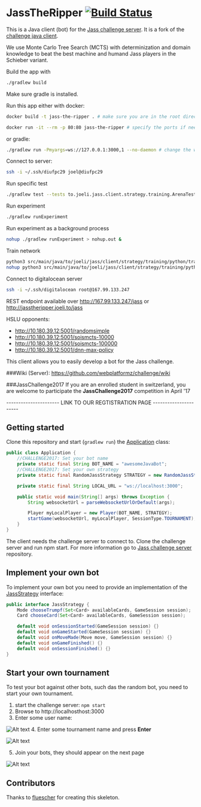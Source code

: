# JassTheRipper [![Build Status](https://travis-ci.com/JoelNiklaus/JassTheRipper.svg?token=TyJh5WgmQurKDQkSXyDX&branch=master)](https://travis-ci.com/JoelNiklaus/JassTheRipper)

This is a Java client (bot) for the [Jass challenge server](https://github.com/webplatformz/challenge).
It is a fork of the [challenge java client](https://github.com/webplatformz/challenge-client-java).

We use Monte Carlo Tree Search (MCTS) with determinization and domain knowledge to beat the best machine and humand Jass players in the Schieber variant.

Build the app with 
```bash
./gradlew build
```
Make sure gradle is installed.

Run this app either with docker:
```bash
docker build -t jass-the-ripper . # make sure you are in the root directory of this project

docker run -it --rm -p 80:80 jass-the-ripper # specify the ports if needed (also update the dockerfile)
```
or gradle:
```bash
./gradlew run -Pmyargs=ws://127.0.0.1:3000,1 --no-daemon # change the websocket host and port if needed. The value after the comma is the chosenTeamIndex of the bot to be started
```

Connect to server:
```bash
ssh -i ~/.ssh/diufpc29 joel@diufpc29
```

Run specific test
```bash
./gradlew test --tests to.joeli.jass.client.strategy.training.ArenaTest.train
```

Run experiment
```bash
./gradlew runExperiment
```

Run experiment as a background process
```bash
nohup ./gradlew runExperiment > nohup.out &
```

Train network
```bash
python3 src/main/java/to/joeli/jass/client/strategy/training/python/train.py 0010 cards/
nohup python3 src/main/java/to/joeli/jass/client/strategy/training/python/train.py 0010 cards/ > nohup.out &
```

Connect to digitalocean server
```bash
ssh -i ~/.ssh/digitalocean root@167.99.133.247
```

REST endpoint available over http://167.99.133.247/jass or http://jasstheripper.joeli.to/jass

HSLU opponents: 
- http://10.180.39.12:5001/randomsimple
- http://10.180.39.12:5001/soismcts-10000
- http://10.180.39.12:5001/soismcts-100000
- http://10.180.39.12:5001/dnn-max-policy


This client allows you to easily develop a bot for the Jass challenge.

###Wiki (Server):
https://github.com/webplatformz/challenge/wiki

###JassChallenge2017
If you are an enrolled student in switzerland, you are welcome to participate the **JassChallenge2017** competition in April '17

---------------------- LINK TO OUR REGTISTRATION PAGE ----------------------



## Getting started

Clone this repository and start (`gradlew run`) the [Application](src/main/java/com/zuehlke/jasschallenge/Application.java) class:

``` java
public class Application {
    //CHALLENGE2017: Set your bot name
    private static final String BOT_NAME = "awesomeJavaBot";
    //CHALLENGE2017: Set your own strategy
    private static final RandomJassStrategy STRATEGY = new RandomJassStrategy();

    private static final String LOCAL_URL = "ws://localhost:3000";

    public static void main(String[] args) throws Exception {
        String websocketUrl = parseWebsocketUrlOrDefault(args);

        Player myLocalPlayer = new Player(BOT_NAME, STRATEGY);
        startGame(websocketUrl, myLocalPlayer, SessionType.TOURNAMENT);
    }
}
```

The client needs the challenge server to connect to. Clone the challenge server and run npm start. For more information
go to [Jass challenge server](https://github.com/webplatformz/challenge) repository.

## Implement your own bot

To implement your own bot you need to provide an implementation of the
[JassStrategy](src/main/java/com/zuehlke/jasschallenge/client/game/strategy/JassStrategy.java) interface:

``` java
public interface JassStrategy {
    Mode chooseTrumpf(Set<Card> availableCards, GameSession session);
    Card chooseCard(Set<Card> availableCards, GameSession session);

    default void onSessionStarted(GameSession session) {}
    default void onGameStarted(GameSession session) {}
    default void onMoveMade(Move move, GameSession session) {}
    default void onGameFinished() {}
    default void onSessionFinished() {}
}
```

## Start your own tournament
To test your bot against other bots, such das the random bot, you need to start your own tournament. 

1. start the challenge server:
`npm start`
2. Browse to http://localhosthost:3000
3. Enter some user name: 

![Alt text](doc/images/chooseUsername.PNG?raw=true "Choose a user name")
4. Enter some tournament name and press **Enter** 

![Alt text](doc/images/createTournament.PNG?raw=true "Choose a user name")

5. Join your bots, they should appear on the next page

![Alt text](doc/images/tournamentPage.PNG?raw=true "Choose a user name")



## Contributors ##
Thanks to [fluescher](https://github.com/fluescher) for creating this skeleton.